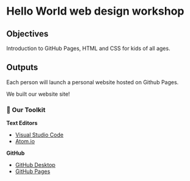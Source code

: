 # Hello World web design workshop


## Objectives

Introduction to GitHub Pages, HTML and CSS for kids of all ages.

## Outputs

Each person will launch a personal website hosted on Github Pages.

We built our website site!


### 🧰 Our Toolkit

**Text Editors**
 
- [Visual Studio Code](https://code.visualstudio.com/)
- [Atom.io](https://atom.io/)

**GitHub**

- [GitHub Desktop](https://desktop.github.com/)
- [GitHub Pages](https://pages.github.com/)
